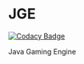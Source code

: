 # JGE

[![Codacy Badge](https://api.codacy.com/project/badge/Grade/ef410f3bc04b42e087c1a2c3ddf9c194)](https://app.codacy.com/manual/Shinkson47/JGE?utm_source=github.com&utm_medium=referral&utm_content=Shinkson47/JGE&utm_campaign=Badge_Grade_Settings)

 Java Gaming Engine
